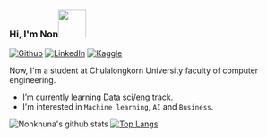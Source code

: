 ### Hi, I'm Non<img src="https://media.giphy.com/media/mGcNjsfWAjY5AEZNw6/giphy.gif" width="50"></h2>
[![Github](https://img.shields.io/badge/-Github-181717?style=for-the-badge&logo=Github&logoColor=white)](https://nonkhuna.github.io/)
[![LinkedIn](https://img.shields.io/badge/-LinkedIn-0077B5?style=for-the-badge&logo=LinkedIn&logoColor=white)](https://www.linkedin.com/in/nonkhuna/)
[![Kaggle](https://img.shields.io/badge/Kaggle-00599C?style=for-the-badge&logo=kaggle&logoColor=white)](https://www.kaggle.com/khunanonr)

Now, I'm a student at Chulalongkorn University faculty of computer engineering.
 - I’m currently learning Data sci/eng track.
 - I'm interested in ```Machine learning```, ``AI`` and ``Business``.
 

![Nonkhuna's github stats](https://github-readme-stats.vercel.app/api?username=NonKhuna&theme=onedark&show_icons=true)
[![Top Langs](https://github-readme-stats.vercel.app/api/top-langs/?username=NonKhuna&layout=compact&theme=onedark)](https://github.com/anuraghazra/github-readme-stats)

